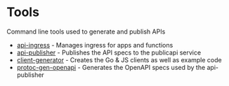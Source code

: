 # Tools

Command line tools used to generate and publish APIs

- [api-ingress](api-ingress) - Manages ingress for apps and functions
- [api-publisher](api-publisher) - Publishes the API specs to the publicapi service
- [client-generator](client-generator) - Creates the Go & JS clients as well as example code
- [protoc-gen-openapi](protoc-gen-openapi) - Generates the OpenAPI specs used by the api-publisher
